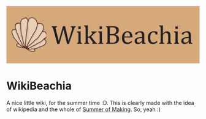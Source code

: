 ![hey, if you see this, shift + reload or make a issue :(](src/media/banner1.png)
# WikiBeachia
A nice little wiki, for the summer time :D. This is clearly made with the idea of wikipedia and the whole of [Summer of Making](https://summer.hackclub.com/projects/7802). So, yeah :)